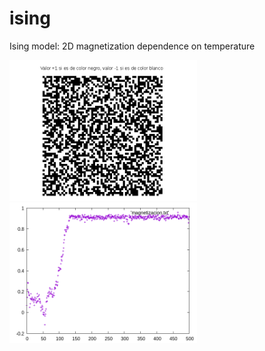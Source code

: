 # ising
Ising model: 2D magnetization dependence on temperature
<p align="left">
<img src="https://github.com/adruas/ising/blob/main/temp20_10k-steps/20temp.gif" width="300" />
<img src="https://github.com/adruas/ising/blob/main/temp20_10k-steps/magnet_20.png" width="300" />
</p>
